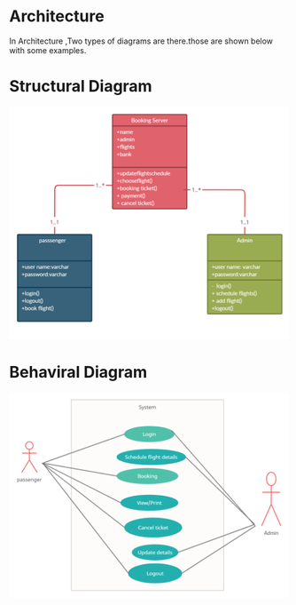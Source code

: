 # Architecture
In Architecture ,Two types of diagrams are there.those are shown below with some examples.
# Structural Diagram
![Structural](https://github.com/RajashekerEajjagiri/Airlines_Reservation-System/blob/eee5741222769f75bb0f138d046705393fe4a042/2_Architecture/Structural/classH.jpg)

# Behaviral Diagram
![Behaviral](https://github.com/RajashekerEajjagiri/Airlines_Reservation-System/blob/140499d6cc6e12077053ff6c557affb91a0672fc/2_Architecture/Behavioral/useH.jpg)
